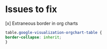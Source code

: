 # Issues to fix
[x] Extraneous border in org charts

```css   
table.google-visualization-orgchart-table {
border-collapse: inherit;
}
```
    
